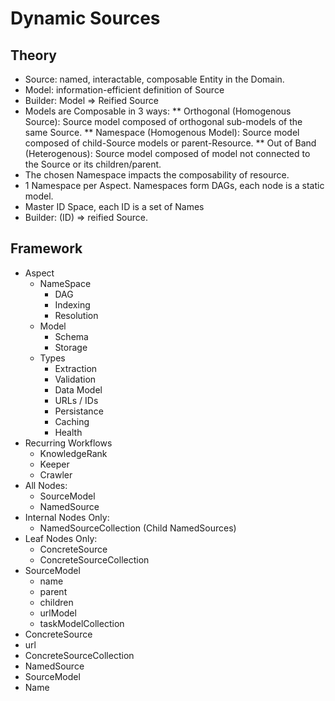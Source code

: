 # Dynamic Sources

## Theory

- Source: named, interactable, composable Entity in the Domain.
- Model: information-efficient definition of Source
- Builder: Model => Reified Source
- Models are Composable in 3 ways:
** Orthogonal (Homogenous Source): Source model composed of orthogonal sub-models of the same Source.
** Namespace (Homogenous Model): Source model composed of child-Source models or parent-Resource.
** Out of Band (Heterogenous): Source model composed of model not connected to the Source or its children/parent.
- The chosen Namespace impacts the composability of resource.
- 1 Namespace per Aspect. Namespaces form DAGs, each node is a static model.
- Master ID Space, each ID is a set of Names
- Builder: (ID) => reified Source.

## Framework

- Aspect
    - NameSpace
        - DAG
        - Indexing
        - Resolution
    - Model
        - Schema
        - Storage
    - Types
        - Extraction
        - Validation
        - Data Model
        - URLs / IDs
        - Persistance
        - Caching
        - Health
- Recurring Workflows
    - KnowledgeRank
    - Keeper
    - Crawler
- All Nodes:
    - SourceModel
    - NamedSource
- Internal Nodes Only:
    - NamedSourceCollection (Child NamedSources)
- Leaf Nodes Only:
    - ConcreteSource
    - ConcreteSourceCollection
- SourceModel
    - name
    - parent
    - children
    - urlModel
    - taskModelCollection
- ConcreteSource
- url
- ConcreteSourceCollection
- NamedSource
- SourceModel
- Name